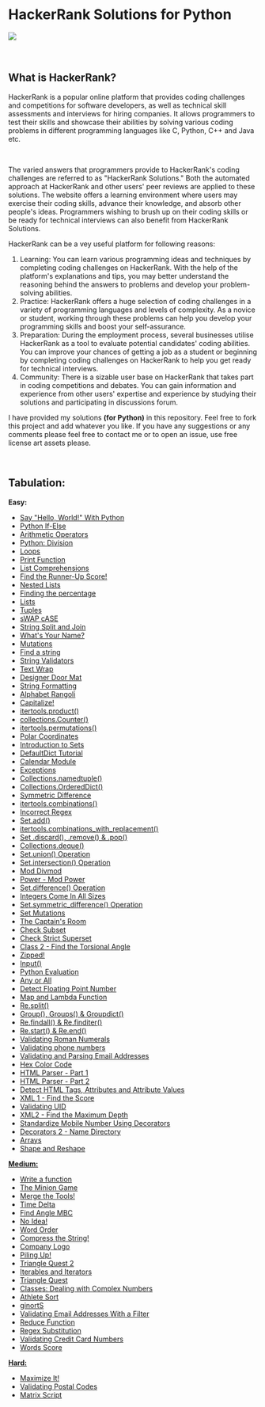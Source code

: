 # HackerRank Solutions for Python
<img src="https://camo.githubusercontent.com/49e713e1463692beaff7b552eb60511454485659f6131286eeab9db84e91840a/68747470733a2f2f69302e77702e636f6d2f6772616473696e67616d65732e636f6d2f77702d636f6e74656e742f75706c6f6164732f323031362f30352f3835363737315f3636383232343035333139373834315f313934333639393030395f6f2e706e67"><br><br><br>
<h2><b>What is HackerRank?</b></h2>
<p>HackerRank is a popular online platform that provides coding challenges and competitions for software developers, as well as technical skill assessments and interviews for hiring companies. It allows programmers to test their skills and showcase their abilities by solving various coding problems in different programming languages like C, Python, C++ and Java etc.</p><br>
<p>The varied answers that programmers provide to HackerRank's coding challenges are referred to as "HackerRank Solutions." Both the automated approach at HackerRank and other users' peer reviews are applied to these solutions. The website offers a learning environment where users may exercise their coding skills, advance their knowledge, and absorb other people's ideas. Programmers wishing to brush up on their coding skills or be ready for technical interviews can also benefit from HackerRank Solutions.</p>
<p>HackerRank can be a vey useful platform for following reasons:
<ol type="1">
<li>Learning: You can learn various programming ideas and techniques by completing coding challenges on HackerRank. With the help of the platform's explanations and tips, you may better understand the reasoning behind the answers to problems and develop your problem-solving abilities.</li> 
<li>Practice: HackerRank offers a huge selection of coding challenges in a variety of programming languages and levels of complexity. As a novice or student, working through these problems can help you develop your programming skills and boost your self-assurance.</li>
<li>Preparation: During the employment process, several businesses utilise HackerRank as a tool to evaluate potential candidates' coding abilities. You can improve your chances of getting a job as a student or beginning by completing coding challenges on HackerRank to help you get ready for technical interviews.
</li>
<li>Community: There is a sizable user base on HackerRank that takes part in coding competitions and debates. You can gain information and experience from other users' expertise and experience by studying their solutions and participating in discussions forum.</li>
</ol>
</p>
<p>I have provided my solutions <b>(for Python)</b> in this repository. Feel free to fork this project and add whatever you like. If you have any suggestions or any comments please feel free to contact me or to open an issue, use free license art assets please.</p><br>
<h2>Tabulation:</h2>
<b>Easy:</b>
<ul type="disc">
<li><a href="https://www.hackerrank.com/challenges/py-hello-world/problem?isFullScreen=true">Say "Hello, World!" With Python</li>
<li><a href="https://www.hackerrank.com/challenges/py-if-else/problem?isFullScreen=true">Python If-Else</li>
<li><a href="https://www.hackerrank.com/challenges/python-arithmetic-operators/problem?isFullScreen=true">Arithmetic Operators</li>
<li><a href="https://www.hackerrank.com/challenges/python-division/problem?isFullScreen=true">Python: Division</li>
<li><a href="https://www.hackerrank.com/challenges/python-loops/problem?isFullScreen=true">Loops</li>
<li><a href="https://www.hackerrank.com/challenges/python-print/problem?isFullScreen=true">Print Function</li>
<li><a href="https://www.hackerrank.com/challenges/list-comprehensions/problem?isFullScreen=true">List Comprehensions</li>
<li><a href="https://www.hackerrank.com/challenges/find-second-maximum-number-in-a-list/problem?isFullScreen=true">Find the Runner-Up Score!</li>
<li><a href="https://www.hackerrank.com/challenges/nested-list/problem?isFullScreen=true">Nested Lists</li>
<li><a href="https://www.hackerrank.com/challenges/finding-the-percentage/problem?isFullScreen=true">Finding the percentage</li>
<li><a href="https://www.hackerrank.com/challenges/python-lists/problem?isFullScreen=true">Lists</li>
<li><a href="https://www.hackerrank.com/challenges/python-tuples/problem?isFullScreen=true">Tuples</li>
<li><a href="https://www.hackerrank.com/challenges/swap-case/problem?isFullScreen=true">sWAP cASE</li>
<li><a href="https://www.hackerrank.com/challenges/python-string-split-and-join/problem?isFullScreen=true">String Split and Join</li>
<li><a href="https://www.hackerrank.com/challenges/whats-your-name/problem?isFullScreen=true">What's Your Name?</li>
<li><a href="https://www.hackerrank.com/challenges/python-mutations/problem?isFullScreen=true">Mutations</li>
<li><a href="https://www.hackerrank.com/challenges/find-a-string/problem?isFullScreen=true">Find a string</li>
<li><a href="https://www.hackerrank.com/challenges/string-validators/problem?isFullScreen=true">String Validators</li>
<li><a href="https://www.hackerrank.com/challenges/text-wrap/problem?isFullScreen=true">Text Wrap</li>
<li><a href="https://www.hackerrank.com/challenges/designer-door-mat/problem?isFullScreen=true">Designer Door Mat</li>
<li><a href="https://www.hackerrank.com/challenges/python-string-formatting/problem?isFullScreen=true">String Formatting</li>
<li><a href="https://www.hackerrank.com/challenges/alphabet-rangoli/problem?isFullScreen=true">Alphabet Rangoli</li>
<li><a href="https://www.hackerrank.com/challenges/capitalize/problem?isFullScreen=true">Capitalize!</li>
<li><a href="https://www.hackerrank.com/challenges/itertools-product/problem?isFullScreen=true">itertools.product()</li>
<li><a href="https://www.hackerrank.com/challenges/collections-counter/problem?isFullScreen=true">collections.Counter()</li>
<li><a href="https://www.hackerrank.com/challenges/itertools-permutations/problem?isFullScreen=true">itertools.permutations()</li>
<li><a href="https://www.hackerrank.com/challenges/polar-coordinates/problem?isFullScreen=true">Polar Coordinates</li>
<li><a href="https://www.hackerrank.com/challenges/py-introduction-to-sets/problem?isFullScreen=true">Introduction to Sets</li>
<li><a href="https://www.hackerrank.com/challenges/defaultdict-tutorial/problem?isFullScreen=true">DefaultDict Tutorial</li>
<li><a href="https://www.hackerrank.com/challenges/calendar-module/problem?isFullScreen=true">Calendar Module</li>
<li><a href="https://www.hackerrank.com/challenges/exceptions/problem?isFullScreen=true">Exceptions</li>
<li><a href="https://www.hackerrank.com/challenges/py-collections-namedtuple/problem?isFullScreen=true">Collections.namedtuple()</li>
<li><a href="https://www.hackerrank.com/challenges/py-collections-ordereddict/problem?isFullScreen=true">Collections.OrderedDict()</li>
<li><a href="https://www.hackerrank.com/challenges/symmetric-difference/problem?isFullScreen=true">Symmetric Difference</li>
<li><a href="https://www.hackerrank.com/challenges/itertools-combinations/problem?isFullScreen=true">itertools.combinations()</li>
<li><a href="https://www.hackerrank.com/challenges/incorrect-regex/problem?isFullScreen=true">Incorrect Regex</li>
<li><a href="https://www.hackerrank.com/challenges/py-set-add/problem?isFullScreen=true">Set.add()</li>
<li><a href="https://www.hackerrank.com/challenges/itertools-combinations-with-replacement/problem?isFullScreen=true">itertools.combinations_with_replacement()</li>
<li><a href="https://www.hackerrank.com/challenges/py-set-discard-remove-pop/problem?isFullScreen=true">Set .discard(), .remove() & .pop()</li>
<li><a href="https://www.hackerrank.com/challenges/py-collections-deque/problem?isFullScreen=true">Collections.deque()</li>
<li><a href="https://www.hackerrank.com/challenges/py-set-union/problem?isFullScreen=true">Set.union() Operation</li>
<li><a href="https://www.hackerrank.com/challenges/py-set-intersection-operation/problem?isFullScreen=true">Set.intersection() Operation</li>
<li><a href="https://www.hackerrank.com/challenges/python-mod-divmod/problem?isFullScreen=true">Mod Divmod</li>
<li><a href="https://www.hackerrank.com/challenges/python-power-mod-power/problem?isFullScreen=true">Power - Mod Power</li>
<li><a href="https://www.hackerrank.com/challenges/py-set-difference-operation/problem?isFullScreen=true">Set.difference() Operation</li>
<li><a href="https://www.hackerrank.com/challenges/python-integers-come-in-all-sizes/problem?isFullScreen=true">Integers Come In All Sizes</li>
<li><a href="https://www.hackerrank.com/challenges/py-set-symmetric-difference-operation/problem?isFullScreen=true">Set.symmetric_difference() Operation</li>
<li><a href="https://www.hackerrank.com/challenges/py-set-mutations/problem?isFullScreen=true">Set Mutations</li>
<li><a href="https://www.hackerrank.com/challenges/py-the-captains-room/problem?isFullScreen=true">The Captain's Room</li>
<li><a href="https://www.hackerrank.com/challenges/py-check-subset/problem?isFullScreen=true">Check Subset</li>
<li><a href="https://www.hackerrank.com/challenges/py-check-strict-superset/problem?isFullScreen=true">Check Strict Superset</li>
<li><a href="https://www.hackerrank.com/challenges/class-2-find-the-torsional-angle/problem?isFullScreen=true">Class 2 - Find the Torsional Angle</li>
<li><a href="https://www.hackerrank.com/challenges/zipped/problem?isFullScreen=true">Zipped!</li>
<li><a href="https://www.hackerrank.com/challenges/input/problem?isFullScreen=true">Input()</li>
<li><a href="https://www.hackerrank.com/challenges/python-eval/problem?isFullScreen=true">Python Evaluation</li>
<li><a href="https://www.hackerrank.com/challenges/any-or-all/problem?isFullScreen=true">Any or All</li>
<li><a href="https://www.hackerrank.com/challenges/introduction-to-regex/problem?isFullScreen=true">Detect Floating Point Number</li>
<li><a href="https://www.hackerrank.com/challenges/map-and-lambda-expression/problem?isFullScreen=true">Map and Lambda Function</li>
<li><a href="https://www.hackerrank.com/challenges/re-split/problem?isFullScreen=true">Re.split()</li>
<li><a href="https://www.hackerrank.com/challenges/re-group-groups/problem?isFullScreen=true">Group(), Groups() & Groupdict()</li>
<li><a href="https://www.hackerrank.com/challenges/re-findall-re-finditer/problem?isFullScreen=true">Re.findall() & Re.finditer()</li>
<li><a href="https://www.hackerrank.com/challenges/re-start-re-end/problem?isFullScreen=true">Re.start() & Re.end()</li>
<li><a href="https://www.hackerrank.com/challenges/validate-a-roman-number/problem?isFullScreen=true">Validating Roman Numerals</li>
<li><a href="https://www.hackerrank.com/challenges/validating-the-phone-number/problem?isFullScreen=true">Validating phone numbers</li>
<li><a href="https://www.hackerrank.com/challenges/validating-named-email-addresses/problem?isFullScreen=true">Validating and Parsing Email Addresses</li>
<li><a href="https://www.hackerrank.com/challenges/hex-color-code/problem?isFullScreen=true">Hex Color Code</li>
<li><a href="https://www.hackerrank.com/challenges/html-parser-part-1/problem?isFullScreen=true">HTML Parser - Part 1</li>
<li><a href="https://www.hackerrank.com/challenges/html-parser-part-2/problem?isFullScreen=true">HTML Parser - Part 2</li>
<li><a href="https://www.hackerrank.com/challenges/detect-html-tags-attributes-and-attribute-values/problem?isFullScreen=true">Detect HTML Tags, Attributes and Attribute Values</li>
<li><a href="https://www.hackerrank.com/challenges/xml-1-find-the-score/problem?isFullScreen=true">XML 1 - Find the Score</li>
<li><a href="https://www.hackerrank.com/challenges/validating-uid/problem?isFullScreen=true">Validating UID</li>
<li><a href="https://www.hackerrank.com/challenges/xml2-find-the-maximum-depth/problem?isFullScreen=true">XML2 - Find the Maximum Depth</li>
<li><a href="https://www.hackerrank.com/challenges/standardize-mobile-number-using-decorators/problem?isFullScreen=true">Standardize Mobile Number Using Decorators</li>
<li><a href="https://www.hackerrank.com/challenges/decorators-2-name-directory/problem?isFullScreen=true">Decorators 2 - Name Directory</li>
<li><a href="https://www.hackerrank.com/challenges/np-arrays/problem?isFullScreen=true">Arrays</li>
<li><a href="https://www.hackerrank.com/challenges/np-shape-reshape/problem?isFullScreen=true">Shape and Reshape</li>
</ul>
<b>Medium:</b>
<ul type="disc">
<li><a href="https://www.hackerrank.com/challenges/write-a-function/problem?isFullScreen=true">Write a function</li>
<li><a href="https://www.hackerrank.com/challenges/the-minion-game/problem?isFullScreen=true">The Minion Game</li>
<li><a href="https://www.hackerrank.com/challenges/merge-the-tools/problem?isFullScreen=true">Merge the Tools!</li>
<li><a href="https://www.hackerrank.com/challenges/python-time-delta/problem?isFullScreen=true">Time Delta</li>
<li><a href="https://www.hackerrank.com/challenges/find-angle/problem?isFullScreen=true">Find Angle MBC</li>
<li><a href="https://www.hackerrank.com/challenges/no-idea/problem?isFullScreen=true">No Idea!</li>
<li><a href="https://www.hackerrank.com/challenges/word-order/problem?isFullScreen=true">Word Order</li>
<li><a href="https://www.hackerrank.com/challenges/compress-the-string/problem?isFullScreen=true">Compress the String!</li>
<li><a href="https://www.hackerrank.com/challenges/most-commons/problem?isFullScreen=true">Company Logo</li>
<li><a href="https://www.hackerrank.com/challenges/piling-up/problem?isFullScreen=true">Piling Up!</li>
<li><a href="https://www.hackerrank.com/challenges/triangle-quest-2/problem?isFullScreen=true">Triangle Quest 2</li>
<li><a href="https://www.hackerrank.com/challenges/iterables-and-iterators/problem?isFullScreen=true">Iterables and Iterators</li>
<li><a href="https://www.hackerrank.com/challenges/python-quest-1/problem?isFullScreen=true">Triangle Quest</li>
<li><a href="https://www.hackerrank.com/challenges/class-1-dealing-with-complex-numbers/problem?isFullScreen=true">Classes: Dealing with Complex Numbers</li>
<li><a href="https://www.hackerrank.com/challenges/python-sort-sort/problem?isFullScreen=true">Athlete Sort</li>
<li><a href="https://www.hackerrank.com/challenges/ginorts/problem?isFullScreen=true">ginortS</li>
<li><a href="https://www.hackerrank.com/challenges/validate-list-of-email-address-with-filter/problem?isFullScreen=true">Validating Email Addresses With a Filter</li>
<li><a href="https://www.hackerrank.com/challenges/reduce-function/problem?isFullScreen=true">Reduce Function</li>
<li><a href="https://www.hackerrank.com/challenges/re-sub-regex-substitution/problem?isFullScreen=true">Regex Substitution</li>
<li><a href="https://www.hackerrank.com/challenges/validating-credit-card-number/problem?isFullScreen=true">Validating Credit Card Numbers</li>
<li><a href="https://www.hackerrank.com/challenges/words-score/problem?isFullScreen=true">Words Score</li>

</ul>
<b>Hard:</b>
<ul type="disc">
<li><a href="https://www.hackerrank.com/challenges/maximize-it/problem?isFullScreen=true">Maximize It!</li>
<li><a href="https://www.hackerrank.com/challenges/validating-postalcode/problem?isFullScreen=true">Validating Postal Codes</li>
<li><a href="https://www.hackerrank.com/challenges/matrix-script/problem?isFullScreen=true">Matrix Script</li>
</ul>
